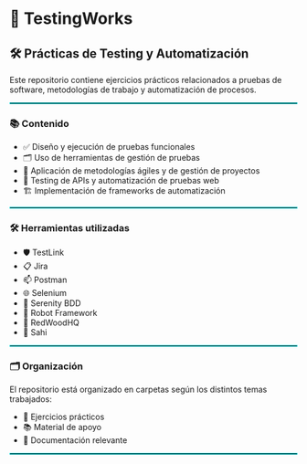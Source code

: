 # 🚀 TestingWorks

## 🛠️ Prácticas de Testing y Automatización

Este repositorio contiene ejercicios prácticos relacionados a pruebas de software, metodologías de trabajo y automatización de procesos.

<hr style="border: 1px solid #00CED1;">

### 📚 Contenido

- ✅ Diseño y ejecución de pruebas funcionales
- 🗂️ Uso de herramientas de gestión de pruebas
- 🧩 Aplicación de metodologías ágiles y de gestión de proyectos
- 🔗 Testing de APIs y automatización de pruebas web
- 🏗️ Implementación de frameworks de automatización

<hr style="border: 1px solid #00CED1;">

### 🛠️ Herramientas utilizadas

- 🛡️ TestLink
- 📋 Jira
- 📫 Postman
- 🌐 Selenium
- 🧪 Serenity BDD
- 🤖 Robot Framework
- 🌲 RedWoodHQ
- 🔎 Sahi

<hr style="border: 1px solid #00CED1;">

### 🗂️ Organización

El repositorio está organizado en carpetas según los distintos temas trabajados:
- 📌 Ejercicios prácticos
- 📚 Material de apoyo
- 📝 Documentación relevante

<hr style="border: 1px solid #00CED1;">


